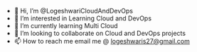 - 👋 Hi, I’m @LogeshwariCloudAndDevOps
- 👀 I’m interested in Learning Cloud and DevOps
- 🌱 I’m currently learning Multi Cloud
- 💞️ I’m looking to collaborate on Cloud and DevOps projects
- 📫 How to reach me email me @ logeshwaris27@gmail.com

<!---
LogeshwariCloudAndDevOps/LogeshwariCloudAndDevOps is a ✨ special ✨ repository because its `README.md` (this file) appears on your GitHub profile.
You can click the Preview link to take a look at your changes.
--->
